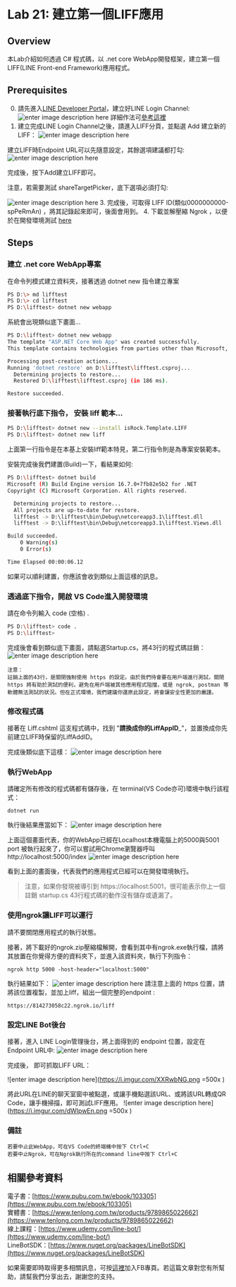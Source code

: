 Lab 21: 建立第一個LIFF應用
===
## Overview

本Lab介紹如何透過 C# 程式碼，以 .net core WebApp開發框架，建立第一個LIFF(LINE Front-end Framework)應用程式。

## Prerequisites
0. 請先進入[LINE Developer Portal](https://developers.line.biz/zh-hant/)，建立好LINE Login Channel:
![enter image description here](https://i.imgur.com/1odcdOS.png)
詳細作法可[參考這裡](https://developers.line.biz/en/docs/liff/getting-started/#creating-a-provider-and-channel)
2.  建立完成LINE Login Channel之後，請進入LIFF分頁，並點選 Add 建立新的LIFF：
![enter image description here](https://i.imgur.com/d0gshyi.png)


建立LIFF時Endpoint URL可以先隨意設定，其餘選項建議都打勾:
![enter image description here](https://i.imgur.com/jqrozvs.png)

完成後，按下Add建立LIFF即可。

注意，若需要測試 shareTargetPicker，底下選項必須打勾:

![enter image description here](https://i.imgur.com/2gpuOzl.png)
3. 完成後，可取得 LIFF ID(類似0000000000-spPeRmAn) ，將其記錄起來即可，後面會用到。
4. 下載並解壓縮 Ngrok ，以便於在開發環境測試 [here](https://ngrok.com/)  

## Steps

### 建立 .net core WebApp專案
在命令列模式建立資料夾，接著透過 dotnet new 指令建立專案
```bash
PS D:\> md lifftest
PS D:\> cd lifftest
PS D:\lifftest> dotnet new webapp
```
系統會出現類似底下畫面...
```bash
PS D:\lifftest> dotnet new webapp  
The template "ASP.NET Core Web App" was created successfully.
This template contains technologies from parties other than Microsoft, see https://aka.ms/aspnetcore/3.1-third-party-notices for details.

Processing post-creation actions...
Running 'dotnet restore' on D:\lifftest\lifftest.csproj...
  Determining projects to restore...
  Restored D:\lifftest\lifftest.csproj (in 186 ms).

Restore succeeded.
```

### 接著執行底下指令， 安裝 liff 範本...
```bash
PS D:\lifftest> dotnet new --install isRock.Template.LIFF 
PS D:\lifftest> dotnet new liff
```
上面第一行指令是在本基上安裝liff範本特見，第二行指令則是為專案安裝範本。

安裝完成後我們建置(Build)一下，看結果如何:
```bash
PS D:\lifftest> dotnet build
Microsoft (R) Build Engine version 16.7.0+7fb82e5b2 for .NET
Copyright (C) Microsoft Corporation. All rights reserved.

  Determining projects to restore...
  All projects are up-to-date for restore.
  lifftest -> D:\lifftest\bin\Debug\netcoreapp3.1\lifftest.dll
  lifftest -> D:\lifftest\bin\Debug\netcoreapp3.1\lifftest.Views.dll

Build succeeded.
    0 Warning(s)
    0 Error(s)

Time Elapsed 00:00:06.12
```
如果可以順利建置，你應該會收到類似上面這樣的訊息。

### 透過底下指令，開啟 VS Code進入開發環境
請在命令列輸入 code (空格) .
```bash
PS D:\lifftest> code .
PS D:\lifftest>
```
完成後會看到類似底下畫面，請點選Startup.cs，將43行的程式碼註銷：
![enter image description here](https://i.imgur.com/8iU0Nr1.png)

```
注意：
註銷上面的43行，是關閉強制使用 https 的設定。由於我們待會要在用戶端進行測試，關閉 https 將有助於測試的便利，避免在用戶端被其他應用程式阻擋，或是 ngrok, postman 等軟體無法測試的狀況。但在正式環境，我們建議你還原此設定，將會讓安全性更加的嚴謹。
```
###  修改程式碼

接著在  Liff.cshtml 這支程式碼中，找到 "____請換成你的LiffAppID_____"，並置換成你先前建立LIFF時保留的LiffAddID。

完成後類似底下這樣：
![enter image description here](https://i.imgur.com/05Z3b8E.png)

### 執行WebApp
請確定所有修改的程式碼都有儲存後，在 terminal(VS Code亦可)環境中執行該程式：
```dos
dotnet run
```
執行後結果應當如下：
![enter image description here](https://i.imgur.com/0O1zI3C.png)

上面這個畫面代表，你的WebApp已經在Localhost本機電腦上的5000與5001 port 被執行起來了，你可以嘗試用Chrome瀏覽器呼叫  http://localhost:5000/index 
![enter image description here](https://i.imgur.com/vjODN3s.png)

看到上面的畫面後，代表我們的應用程式已經可以在開發環境執行。
>注意，如果你發現被導引到 https://localhost:5001，很可能表示你上一個註銷 startup.cs 43行程式碼的動作沒有儲存或遺漏了。

### 使用ngrok讓LIFF可以運行
請不要關閉應用程式的執行狀態。  

接著，將下載好的ngrok.zip壓縮檔解開，會看到其中有ngrok.exe執行檔，請將其放置在你覺得方便的資料夾下，並進入該資料夾，執行下列指令：
```dos
ngrok http 5000 -host-header="localhost:5000"
```
執行結果如下：
![enter image description here](https://i.imgur.com/0PXeu6J.png)
請注意上面的 https 位置，請將該位置複製，並加上liff，組出一個完整的endpoint :
```
https://814273058c22.ngrok.io/liff
```

### 設定LINE Bot後台
接著，進入 LINE Login管理後台，將上面得到的 endpoint 位置，設定在Endpoint URL中:
![enter image description here](https://i.imgur.com/9H0U5wb.png)

完成後， 即可抓取LIFF URL：

![enter image description here](https://i.imgur.com/XXRwbNG.png =500x  )

將此URL在LINE的聊天室窗中被點選，或讓手機點選該URL、或將該URL轉成QR Code，讓手機掃描，即可測試LIFF應用。
![enter image description here](https://i.imgur.com/dWIpwEn.png =500x )

### 備註
```
若要中止此WebApp，可在VS Code的終端機中按下 Ctrl+C    
若要中止Ngrok，可在Ngrok執行所在的command line中按下 Ctrl+C
```

相關參考資料
---
電子書：[https://www.pubu.com.tw/ebook/103305](https://www.pubu.com.tw/ebook/103305)  
實體書：[https://www.tenlong.com.tw/products/9789865022662](https://www.tenlong.com.tw/products/9789865022662)  
線上課程：[https://www.udemy.com/line-bot/](https://www.udemy.com/line-bot/)  
LineBotSDK：[https://www.nuget.org/packages/LineBotSDK](https://www.nuget.org/packages/LineBotSDK)  

如果需要即時取得更多相關訊息，可按[這裡](https://www.facebook.com/DotNetWalker/)加入FB專頁。若這篇文章對您有所幫助，請幫我們分享出去，謝謝您的支持。

